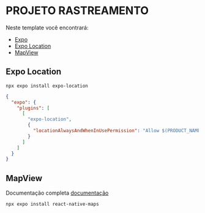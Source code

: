 # PROJETO RASTREAMENTO

Neste template você encontrará:

- [Expo](https://expo.dev/)
- [Expo Location](https://docs.expo.dev/versions/latest/sdk/location/)
- [MapView](https://docs.expo.dev/versions/latest/sdk/map-view/)

## Expo Location

    npx expo install expo-location

```json
{
  "expo": {
    "plugins": [
      [
        "expo-location",
        {
          "locationAlwaysAndWhenInUsePermission": "Allow $(PRODUCT_NAME) to use your location."
        }
      ]
    ]
  }
}
```

## MapView

Documentação completa [documentação](https://github.com/react-native-maps/react-native-maps)

    npx expo install react-native-maps
